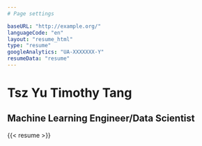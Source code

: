 ```yaml
---
# Page settings

baseURL: "http://example.org/"
languageCode: "en"
layout: "resume_html"
type: "resume"
googleAnalytics: "UA-XXXXXXX-Y"
resumeData: "resume"
---
```

# Tsz Yu Timothy Tang

## Machine Learning Engineer/Data Scientist

{{< resume >}}
